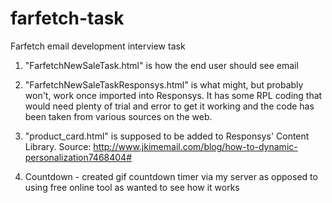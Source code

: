 # farfetch-task
Farfetch email development interview task

1) "FarfetchNewSaleTask.html" is how the end user should see email

2) "FarfetchNewSaleTaskResponsys.html" is what might, but probably won't, work once imported into Responsys.
It has some RPL coding that would need plenty of trial and error to get it working and the code has been taken from various sources on the web.

3) "product_card.html" is supposed to be added to Responsys' Content Library.
Source: http://www.jkimemail.com/blog/how-to-dynamic-personalization7468404#

4) Countdown - created gif countdown timer via my server as opposed to using free online tool as wanted to see how it works
